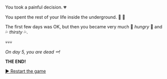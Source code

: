  You took a painful decision. 💔

 You spent the rest of your life inside the underground. 🐀 🐁

 The first few days was OK, but then you became very much 🍝 *hungry* 🍝 and 💦 *thirsty* 💦.
 
 💀💀💀

 *On day 5, you are dead ⚰️!*

**THE END!**

[▶ Restart the game](../begin-journey.md)
